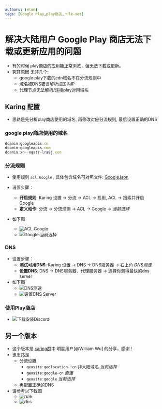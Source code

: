 ```yaml
---
authors: [elon]
tags: [Google Play,play商店,rule-set]
---
```

# 解决大陆用户 Google Play 商店无法下载或更新应用的问题
- 有的时候 play商店的应用能正常浏览，但无法下载或更新。
- 究其原因 无非几个:
  - google play下载的cdn域名不在分流规则中
  - 域名被DNS错误解析成国内IP
  - 代理节点无法解析/连接play对用域名

## Karing 配置
- 思路是先分析play商店使用的域名, 再修改对应分流规则, 最后设置正确的DNS
### google play商店使用的域名

```jsx
doamin:googleapis.cn
doamin:googleapis.com
doamin:xn--ngstr-lra8j.com
```

### 分流规则
- 使用规则 `acl:Google` , 具体包含域名可对照文件: [Google.json](https://github.com/KaringX/karing-ruleset/blob/sing/ACL4SSR/Ruleset/Google.json)
- 设置步骤：
  - **开启规则**: Karing 设置 -> 分流 -> ACL -> 启用, ACL -> 搜索并开启 Google
  - **定义动作**: 分流 -> 分流规则 -> ACL -> Google -> *当前选择*

- 如下图
  - ![ACL:Google](./img/gplay-1.png)
  - ![Google:当前选择](./img/gplay-2.jpg)

### DNS
- 设置步骤：
  - **测试可用DNS**: Karing 设置 -> DNS -> DNS服务器 -> 右上角 *DNS测速*
  - **设置DNS**: DNS -> DNS服务器、代理服务器 -> 选择你测得最快的dns server
- 如下图
  - ![DNS测速](./img/gplay-3.jpg)
  - ![设置DNS Server](./img/gplay-4.jpg)

### 使用Play商店
- ![下载安装Discord](./img/gplay-5.jpg)




## 另一个版本
- 这个版本是 [karing群](https://t.me/KaringApp)中 明星用户[@William Wu] 的分享，感谢！
- 该思路是
  - 分流设置
    - `geosite:geolocation-!cn` 非大陆域名 *当前选择*
    - `geosite:google-cn` *直连*
    - `geosite:google` *当前选择*
  - 再配置正确的DNS
- 请参考以下截图
    - ![rule](./img/gplay-rule-1.jpg)
    - ![dns](./img/gplay-dns-1.jpg)


